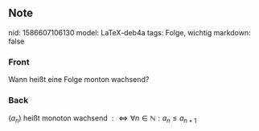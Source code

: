 ## Note
nid: 1586607106130
model: LaTeX-deb4a
tags: Folge, wichtig
markdown: false

### Front
Wann heißt eine Folge monton wachsend?

### Back
$\left(a_{n}\right)$ heißt monoton wachsend $: \Longleftrightarrow \forall n \in \mathbb{N}: a_{n} \leq a_{n+1}$
